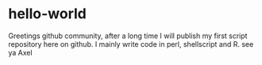 # hello-world

Greetings github community,
after a long time I will publish my first script repository here on github. I mainly write code in perl, shellscript and R.
see ya
Axel

